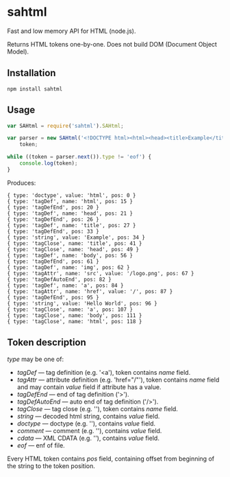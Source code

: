 sahtml
======

Fast and low memory API for HTML (node.js).

Returns HTML tokens one-by-one. Does not build DOM (Document Object Model).

Installation
------------

```
npm install sahtml
```

Usage
-----

```javascript
var SAHtml = require('sahtml').SAHtml;

var parser = new SAHtml('<!DOCTYPE html><html><head><title>Example</title></head><body><img src="/logo.png"/><a href="/">Hello World</a></body></html>'),
    token;

while ((token = parser.next()).type != 'eof') {
    console.log(token);
}
```

Produces:

```
{ type: 'doctype', value: 'html', pos: 0 }
{ type: 'tagDef', name: 'html', pos: 15 }
{ type: 'tagDefEnd', pos: 20 }
{ type: 'tagDef', name: 'head', pos: 21 }
{ type: 'tagDefEnd', pos: 26 }
{ type: 'tagDef', name: 'title', pos: 27 }
{ type: 'tagDefEnd', pos: 33 }
{ type: 'string', value: 'Example', pos: 34 }
{ type: 'tagClose', name: 'title', pos: 41 }
{ type: 'tagClose', name: 'head', pos: 49 }
{ type: 'tagDef', name: 'body', pos: 56 }
{ type: 'tagDefEnd', pos: 61 }
{ type: 'tagDef', name: 'img', pos: 62 }
{ type: 'tagAttr', name: 'src', value: '/logo.png', pos: 67 }
{ type: 'tagDefAutoEnd', pos: 82 }
{ type: 'tagDef', name: 'a', pos: 84 }
{ type: 'tagAttr', name: 'href', value: '/', pos: 87 }
{ type: 'tagDefEnd', pos: 95 }
{ type: 'string', value: 'Hello World', pos: 96 }
{ type: 'tagClose', name: 'a', pos: 107 }
{ type: 'tagClose', name: 'body', pos: 111 }
{ type: 'tagClose', name: 'html', pos: 118 }
```

Token description
-----------------

*type* may be one of:

* *tagDef* — tag definition (e.g. '<a'), token contains *name* field.
* *tagAttr* — attribute definition (e.g. 'href="/"'), token contains *name* field and may contain *value* field if attribute has a value.
* *tagDefEnd* — end of tag definition ('>').
* *tagDefAutoEnd* — auto end of tag definition ('/>').
* *tagClose* — tag close (e.g. '</a>'), token contains *name* field.
* *string* — decoded html string, contains *value* field.
* *doctype* — doctype (e.g. '<!DOCTYPE html>'), contains *value* field.
* *comment* — comment (e.g. '<!-- comment -->'), contains *value* field.
* *cdata* — XML CDATA (e.g. '<![CDATA[ example CDATA ]]>'), contains *value* field.
* *eof* — enf of file.

Every HTML token contains *pos* field, containing offset from beginning of the string to the token position.
